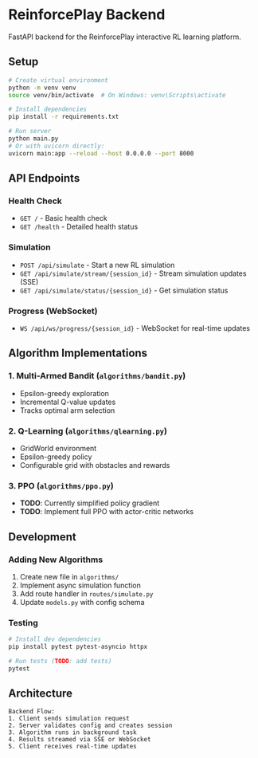 # ReinforcePlay Backend

FastAPI backend for the ReinforcePlay interactive RL learning platform.

## Setup

```bash
# Create virtual environment
python -m venv venv
source venv/bin/activate  # On Windows: venv\Scripts\activate

# Install dependencies
pip install -r requirements.txt

# Run server
python main.py
# Or with uvicorn directly:
uvicorn main:app --reload --host 0.0.0.0 --port 8000
```

## API Endpoints

### Health Check
- `GET /` - Basic health check
- `GET /health` - Detailed health status

### Simulation
- `POST /api/simulate` - Start a new RL simulation
- `GET /api/simulate/stream/{session_id}` - Stream simulation updates (SSE)
- `GET /api/simulate/status/{session_id}` - Get simulation status

### Progress (WebSocket)
- `WS /api/ws/progress/{session_id}` - WebSocket for real-time updates

## Algorithm Implementations

### 1. Multi-Armed Bandit (`algorithms/bandit.py`)
- Epsilon-greedy exploration
- Incremental Q-value updates
- Tracks optimal arm selection

### 2. Q-Learning (`algorithms/qlearning.py`)
- GridWorld environment
- Epsilon-greedy policy
- Configurable grid with obstacles and rewards

### 3. PPO (`algorithms/ppo.py`)
- **TODO**: Currently simplified policy gradient
- **TODO**: Implement full PPO with actor-critic networks

## Development

### Adding New Algorithms

1. Create new file in `algorithms/`
2. Implement async simulation function
3. Add route handler in `routes/simulate.py`
4. Update `models.py` with config schema

### Testing

```bash
# Install dev dependencies
pip install pytest pytest-asyncio httpx

# Run tests (TODO: add tests)
pytest
```

## Architecture

```
Backend Flow:
1. Client sends simulation request
2. Server validates config and creates session
3. Algorithm runs in background task
4. Results streamed via SSE or WebSocket
5. Client receives real-time updates
```

